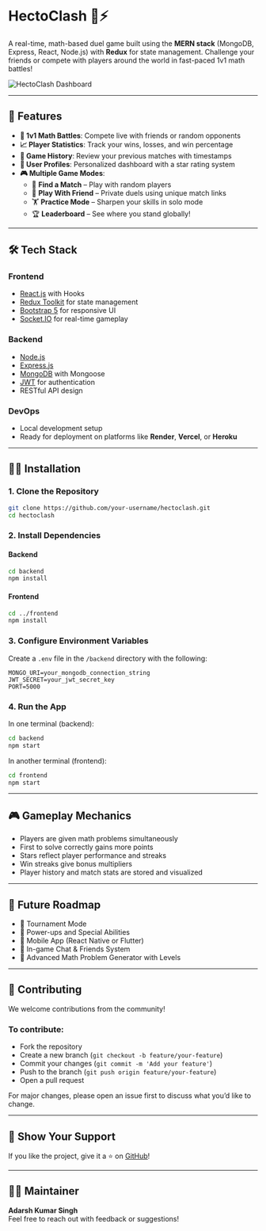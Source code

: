 # HectoClash 🧪⚡

A real-time, math-based duel game built using the **MERN stack** (MongoDB, Express, React, Node.js) with **Redux** for state management. Challenge your friends or compete with players around the world in fast-paced 1v1 math battles!

![HectoClash Dashboard](screenshot.png)

---

## 🚀 Features

- **🧠 1v1 Math Battles**: Compete live with friends or random opponents
- **📈 Player Statistics**: Track your wins, losses, and win percentage
- **📜 Game History**: Review your previous matches with timestamps
- **👤 User Profiles**: Personalized dashboard with a star rating system
- **🎮 Multiple Game Modes**:
  - 🎯 **Find a Match** – Play with random players
  - 👥 **Play With Friend** – Private duels using unique match links
  - 🏋️ **Practice Mode** – Sharpen your skills in solo mode
  - 🏆 **Leaderboard** – See where you stand globally!

---

## 🛠️ Tech Stack

### Frontend
- [React.js](https://reactjs.org/) with Hooks
- [Redux Toolkit](https://redux-toolkit.js.org/) for state management
- [Bootstrap 5](https://getbootstrap.com/) for responsive UI
- [Socket.IO](https://socket.io/) for real-time gameplay

### Backend
- [Node.js](https://nodejs.org/)
- [Express.js](https://expressjs.com/)
- [MongoDB](https://www.mongodb.com/) with Mongoose
- [JWT](https://jwt.io/) for authentication
- RESTful API design

### DevOps
- Local development setup
- Ready for deployment on platforms like **Render**, **Vercel**, or **Heroku**

---

## 🧑‍💻 Installation

### 1. Clone the Repository
```bash
git clone https://github.com/your-username/hectoclash.git
cd hectoclash
```

### 2. Install Dependencies

#### Backend
```bash
cd backend
npm install
```

#### Frontend
```bash
cd ../frontend
npm install
```

### 3. Configure Environment Variables

Create a `.env` file in the `/backend` directory with the following:
```env
MONGO_URI=your_mongodb_connection_string
JWT_SECRET=your_jwt_secret_key
PORT=5000
```

### 4. Run the App

In one terminal (backend):
```bash
cd backend
npm start
```

In another terminal (frontend):
```bash
cd frontend
npm start
```

---

## 🎮 Gameplay Mechanics

- Players are given math problems simultaneously
- First to solve correctly gains more points
- Stars reflect player performance and streaks
- Win streaks give bonus multipliers
- Player history and match stats are stored and visualized

---

## 🛿️ Future Roadmap

- 🏁 Tournament Mode
- 🔮 Power-ups and Special Abilities
- 📱 Mobile App (React Native or Flutter)
- 💬 In-game Chat & Friends System
- 🧠 Advanced Math Problem Generator with Levels

---

## 🤝 Contributing

We welcome contributions from the community!

### To contribute:
- Fork the repository
- Create a new branch (`git checkout -b feature/your-feature`)
- Commit your changes (`git commit -m 'Add your feature'`)
- Push to the branch (`git push origin feature/your-feature`)
- Open a pull request

For major changes, please open an issue first to discuss what you’d like to change.

---

## 🌟 Show Your Support

If you like the project, give it a ⭐ on [GitHub](https://github.com/your-username/hectoclash)!

---

## 🤛🏼 Maintainer

**Adarsh Kumar Singh**  
Feel free to reach out with feedback or suggestions!
